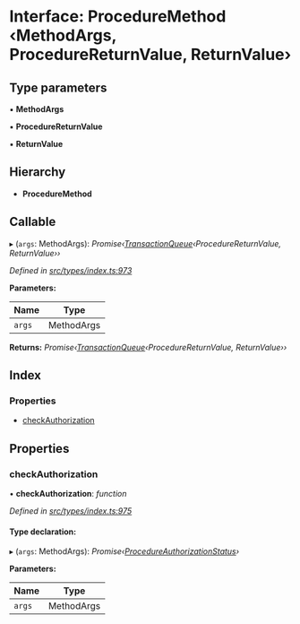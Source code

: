 # Interface: ProcedureMethod ‹**MethodArgs, ProcedureReturnValue, ReturnValue**›

## Type parameters

▪ **MethodArgs**

▪ **ProcedureReturnValue**

▪ **ReturnValue**

## Hierarchy

* **ProcedureMethod**

## Callable

▸ (`args`: MethodArgs): *Promise‹[TransactionQueue](../classes/transactionqueue.md)‹ProcedureReturnValue, ReturnValue››*

*Defined in [src/types/index.ts:973](https://github.com/PolymathNetwork/polymesh-sdk/blob/23062de4/src/types/index.ts#L973)*

**Parameters:**

Name | Type |
------ | ------ |
`args` | MethodArgs |

**Returns:** *Promise‹[TransactionQueue](../classes/transactionqueue.md)‹ProcedureReturnValue, ReturnValue››*

## Index

### Properties

* [checkAuthorization](proceduremethod.md#checkauthorization)

## Properties

###  checkAuthorization

• **checkAuthorization**: *function*

*Defined in [src/types/index.ts:975](https://github.com/PolymathNetwork/polymesh-sdk/blob/23062de4/src/types/index.ts#L975)*

#### Type declaration:

▸ (`args`: MethodArgs): *Promise‹[ProcedureAuthorizationStatus](procedureauthorizationstatus.md)›*

**Parameters:**

Name | Type |
------ | ------ |
`args` | MethodArgs |
